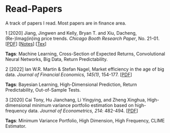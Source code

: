 # Read-Papers
A track of papers I read. Most papers are in finance area.



1 [2020] Jiang, Jingwen and Kelly, Bryan T. and Xiu, Dacheng, (Re-)Imag(in)ing price trends. *Chicago Booth Research Paper*, No. 21-01. [[PDF](https://papers.ssrn.com/sol3/papers.cfm?abstract_id=3756587)] [[Notes](https://github.com/ZhimingMei/Read-Papers/blob/main/1%20(Re-)Imag(in)ing%20Price%20Trends/Read_Papers__Re__Imag_in_ing_Price_Trends.pdf)] [[Tex](https://github.com/ZhimingMei/Read-Papers/blob/main/1%20(Re-)Imag(in)ing%20Price%20Trends/main.tex)]

**Tags**: Machine Learning, Cross-Section of Expected Returns, Convolutional Neural Networks, Big Data, Return Predictability.


2 [2022] lan W.R. Martin & Stefan Nagel, Market efficiency in the age of big data. *Journal of Financial Economics, 145(1)*, 154-177. [[PDF](https://www.sciencedirect.com/science/article/pii/S0304405X21004566#sec0002)]

**Tags**: Bayesian Learning, High-Dimensional Prediction, Return Predictability, Out-of-Sample Tests.


3 [2020] Cai Tony, Hu Jianchang, Li Yingying, and Zheng Xinghua, High-dimensional minimum variance portfolio estimation based on high-frequency data. *Journal of Econometrics, 214*: 482-494. [[PDF](https://www.sciencedirect.com/science/article/pii/S0304407619301630)]

**Tags**: Minimum Variance Portfolio, High Dimension, High Frequency, CLIME Estimator.
